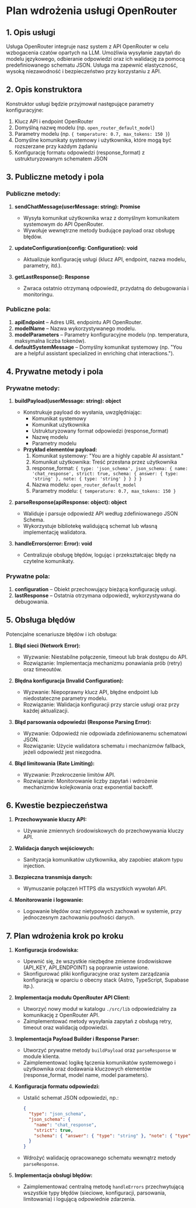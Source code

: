 # Plan wdrożenia usługi OpenRouter

## 1. Opis usługi

Usługa OpenRouter integruje nasz system z API OpenRouter w celu wzbogacenia czatów opartych na LLM. Umożliwia wysyłanie zapytań do modelu językowego, odbieranie odpowiedzi oraz ich walidację za pomocą predefiniowanego schematu JSON. Usługa ma zapewnić elastyczność, wysoką niezawodność i bezpieczeństwo przy korzystaniu z API.

## 2. Opis konstruktora

Konstruktor usługi będzie przyjmował następujące parametry konfiguracyjne:

1. Klucz API i endpoint OpenRouter
2. Domyślną nazwę modelu (np. `open_router_default_model`)
3. Parametry modelu (np. `{ temperature: 0.7, max_tokens: 150 }`)
4. Domyślne komunikaty systemowy i użytkownika, które mogą być rozszerzane przy każdym żądaniu
5. Konfigurację formatu odpowiedzi (response_format) z ustrukturyzowanym schematem JSON

## 3. Publiczne metody i pola

### Publiczne metody:

1. **sendChatMessage(userMessage: string): Promise<Response>**

   - Wysyła komunikat użytkownika wraz z domyślnym komunikatem systemowym do API OpenRouter.
   - Wywołuje wewnętrzne metody budujące payload oraz obsługę błędów.

2. **updateConfiguration(config: Configuration): void**

   - Aktualizuje konfigurację usługi (klucz API, endpoint, nazwa modelu, parametry, itd.).

3. **getLastResponse(): Response**
   - Zwraca ostatnio otrzymaną odpowiedź, przydatną do debugowania i monitoringu.

### Publiczne pola:

1. **apiEndpoint** – Adres URL endpointu API OpenRouter.
2. **modelName** – Nazwa wykorzystywanego modelu.
3. **modelParameters** – Parametry konfiguracyjne modelu (np. temperatura, maksymalna liczba tokenów).
4. **defaultSystemMessage** – Domyślny komunikat systemowy (np. "You are a helpful assistant specialized in enriching chat interactions.").

## 4. Prywatne metody i pola

### Prywatne metody:

1. **buildPayload(userMessage: string): object**

   - Konstrukuje payload do wysłania, uwzględniając:
     - Komunikat systemowy
     - Komunikat użytkownika
     - Ustrukturyzowany format odpowiedzi (response_format)
     - Nazwę modelu
     - Parametry modelu
   - **Przykład elementów payload:**
     1. Komunikat systemowy: "You are a highly capable AI assistant."
     2. Komunikat użytkownika: Treść przesłana przez użytkownika
     3. response_format: `{ type: 'json_schema', json_schema: { name: 'chat_response', strict: true, schema: { answer: { type: 'string' }, note: { type: 'string' } } } }`
     4. Nazwa modelu: `open_router_default_model`
     5. Parametry modelu: `{ temperature: 0.7, max_tokens: 150 }`

2. **parseResponse(apiResponse: object): object**

   - Waliduje i parsuje odpowiedź API według zdefiniowanego JSON Schema.
   - Wykorzystuje bibliotekę walidującą schemat lub własną implementację walidatora.

3. **handleErrors(error: Error): void**
   - Centralizuje obsługę błędów, logując i przekształcając błędy na czytelne komunikaty.

### Prywatne pola:

1. **configuration** – Obiekt przechowujący bieżącą konfigurację usługi.
2. **lastResponse** – Ostatnia otrzymana odpowiedź, wykorzystywana do debugowania.

## 5. Obsługa błędów

Potencjalne scenariusze błędów i ich obsługa:

1. **Błąd sieci (Network Error):**

   - Wyzwanie: Niestabilne połączenie, timeout lub brak dostępu do API.
   - Rozwiązanie: Implementacja mechanizmu ponawiania prób (retry) oraz timeoutów.

2. **Błędna konfiguracja (Invalid Configuration):**

   - Wyzwanie: Niepoprawny klucz API, błędne endpoint lub niedostateczne parametry modelu.
   - Rozwiązanie: Walidacja konfiguracji przy starcie usługi oraz przy każdej aktualizacji.

3. **Błąd parsowania odpowiedzi (Response Parsing Error):**

   - Wyzwanie: Odpowiedź nie odpowiada zdefiniowanemu schematowi JSON.
   - Rozwiązanie: Użycie walidatora schematu i mechanizmów fallback, jeżeli odpowiedź jest niezgodna.

4. **Błąd limitowania (Rate Limiting):**
   - Wyzwanie: Przekroczenie limitów API.
   - Rozwiązanie: Monitorowanie liczby zapytań i wdrożenie mechanizmów kolejkowania oraz exponential backoff.

## 6. Kwestie bezpieczeństwa

1. **Przechowywanie kluczy API:**

   - Używanie zmiennych środowiskowych do przechowywania kluczy API.

2. **Walidacja danych wejściowych:**

   - Sanityzacja komunikatów użytkownika, aby zapobiec atakom typu injection.

3. **Bezpieczna transmisja danych:**

   - Wymuszanie połączeń HTTPS dla wszystkich wywołań API.

4. **Monitorowanie i logowanie:**
   - Logowanie błędów oraz nietypowych zachowań w systemie, przy jednoczesnym zachowaniu poufności danych.

## 7. Plan wdrożenia krok po kroku

1. **Konfiguracja środowiska:**

   - Upewnić się, że wszystkie niezbędne zmienne środowiskowe (API_KEY, API_ENDPOINT) są poprawnie ustawione.
   - Skonfigurować pliki konfiguracyjne oraz system zarządzania konfiguracją w oparciu o obecny stack (Astro, TypeScript, Supabase itp.).

2. **Implementacja modułu OpenRouter API Client:**

   - Utworzyć nowy moduł w katalogu `./src/lib` odpowiedzialny za komunikację z OpenRouter API.
   - Zaimplementować metody wysyłania zapytań z obsługą retry, timeout oraz walidacją odpowiedzi.

3. **Implementacja Payload Builder i Response Parser:**

   - Utworzyć prywatne metody `buildPayload` oraz `parseResponse` w module klienta.
   - Zaimplementować logikę łączenia komunikatów systemowego i użytkownika oraz dodawania kluczowych elementów (response_format, model name, model parameters).

4. **Konfiguracja formatu odpowiedzi:**

   - Ustalić schemat JSON odpowiedzi, np.:
     ```json
     {
       "type": "json_schema",
       "json_schema": {
         "name": "chat_response",
         "strict": true,
         "schema": { "answer": { "type": "string" }, "note": { "type": "string" } }
       }
     }
     ```
   - Wdrożyć walidację opracowanego schematu wewnątrz metody `parseResponse`.

5. **Implementacja obsługi błędów:**
   - Zaimplementować centralną metodę `handleErrors` przechwytującą wszystkie typy błędów (sieciowe, konfiguracji, parsowania, limitowania) i logującą odpowiednie zdarzenia.
